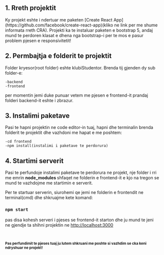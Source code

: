 ## 1. Rreth projektit

<p>Ky projekt eshte i ndertuar me paketen [Create React App](https://github.com/facebook/create-react-app)(kliko ne link per me shume informata rreth CRA).
Projekti ka te instaluar paketen e bootstrap 5, andaj mund te perdoren klasat e dhena nga bootstrap-i per te mos e pasur problem pjesen e responsivitetit!</p>

## 2. Permbajtja e folderit te projektit
Folder kryesor(root folder) eshte klubiStudentor. Brenda tij gjenden dy sub folder-e: 

    -backend
    -frontend

per momentin jemi duke punuar vetem me pjesen e frontend-it prandaj folderi backend-it eshte i zbrazur.


## 3. Instalimi paketave 
Pasi te hapni projektin ne code editor-in tuaj, hapni dhe terminalin brenda folderit te projektit dhe vazhdoni me hapat e me poshtem:
   
    -cd frontend
    -npm install(instalimi i paketave te perdorura)

## 4. Startimi serverit
Pasi te perfundoje instalimi paketave te perdorura ne projekt, nje folder i rri me emrin <strong>node_modules </strong>shfaqet ne folderin e frontend-it e kjo na tregon se mund te vazhdojme me startimin e serverit. 

Per te startuar serverin, siurohemi qe jemi ne folderin e frontendit ne terminal(cmd) dhe shkruajme kete komand: 
   
### `npm start`

pas disa kohesh serveri i pjeses se frontend-it starton dhe ju mund te jeni ne gjendje ta shihni projektin ne [http://localhost:3000](http://localhost:3000)


<br />

<small><strong> Pas perfundimit te pjeses tuaj ju lutem shkruani me poshte si vazhdim se cka keni ndryshuar ne projekt!</strong></small>